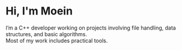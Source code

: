 # Hi, I'm Moein 

I’m a C++ developer working on projects involving file handling, data structures, and basic algorithms.  
Most of my work includes practical tools.
